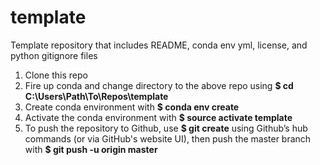 # template
Template repository that includes README, conda env yml, license, and python gitignore files

1. Clone this repo
2. Fire up conda and change directory to the above repo using **$ cd C:\Users\Path\To\Repos\template**
3. Create conda environment with **$ conda env create**
4. Activate the conda environment with **$ source activate template**
5. To push the repository to Github, use **$ git create** using Github’s hub commands (or via GitHub's website UI), then push the master branch with **$ git push -u origin master**
